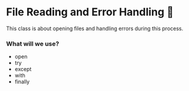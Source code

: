 # File Reading and Error Handling :unicorn:

This class is about opening files and handling errors during this process.

### What will we use?

- open
- try
- except
- with 
- finally